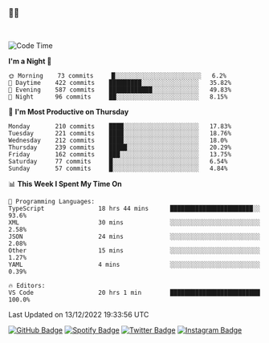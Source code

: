 ### 🤙🍺

<!-- <a href="https://github-readme-stats.vercel.app/api?username=hzak2xx&count_private=true&show_icons=true&theme=dracula">
  <img align="center" src="https://github-readme-stats.vercel.app/api?username=hzak2xx&count_private=true&show_icons=true&theme=dracula" />
</a>
</br> -->
</br>

<!--START_SECTION:waka-->
![Code Time](http://img.shields.io/badge/Code%20Time-2%2C065%20hrs%2050%20mins-blue)

**I'm a Night 🦉** 

```text
🌞 Morning    73 commits     █░░░░░░░░░░░░░░░░░░░░░░░░   6.2% 
🌆 Daytime    422 commits    █████████░░░░░░░░░░░░░░░░   35.82% 
🌃 Evening    587 commits    ████████████░░░░░░░░░░░░░   49.83% 
🌙 Night      96 commits     ██░░░░░░░░░░░░░░░░░░░░░░░   8.15%

```
📅 **I'm Most Productive on Thursday** 

```text
Monday       210 commits    ████░░░░░░░░░░░░░░░░░░░░░   17.83% 
Tuesday      221 commits    ████░░░░░░░░░░░░░░░░░░░░░   18.76% 
Wednesday    212 commits    ████░░░░░░░░░░░░░░░░░░░░░   18.0% 
Thursday     239 commits    █████░░░░░░░░░░░░░░░░░░░░   20.29% 
Friday       162 commits    ███░░░░░░░░░░░░░░░░░░░░░░   13.75% 
Saturday     77 commits     █░░░░░░░░░░░░░░░░░░░░░░░░   6.54% 
Sunday       57 commits     █░░░░░░░░░░░░░░░░░░░░░░░░   4.84%

```


📊 **This Week I Spent My Time On** 

```text
💬 Programming Languages: 
TypeScript               18 hrs 44 mins      ███████████████████████░░   93.6% 
XML                      30 mins             ░░░░░░░░░░░░░░░░░░░░░░░░░   2.58% 
JSON                     24 mins             ░░░░░░░░░░░░░░░░░░░░░░░░░   2.08% 
Other                    15 mins             ░░░░░░░░░░░░░░░░░░░░░░░░░   1.27% 
YAML                     4 mins              ░░░░░░░░░░░░░░░░░░░░░░░░░   0.39%

🔥 Editors: 
VS Code                  20 hrs 1 min        █████████████████████████   100.0%

```


 Last Updated on 13/12/2022 19:33:56 UTC
<!--END_SECTION:waka-->

[![GitHub Badge](https://img.shields.io/badge/GitHub-100000?style=for-the-badge&logo=github&logoColor=white)](https://github.com/hzak2xx)
[![Spotify Badge](https://img.shields.io/badge/Spotify-1ED760?&style=for-the-badge&logo=spotify&logoColor=white)](https://open.spotify.com/user/uf90s6sbbh75a1mt44clkhkvf)
[![Twitter Badge](https://img.shields.io/badge/Twitter-1DA1F2?style=for-the-badge&logo=twitter&logoColor=white)](https://twitter.com/hzak2xx)
[![Instagram Badge](https://img.shields.io/badge/Instagram-E4405F?style=for-the-badge&logo=instagram&logoColor=white)](https://www.instagram.com/hzak2xx/)
